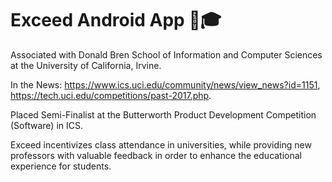 # Exceed Android App 📲🎓

Associated with Donald Bren School of Information and Computer Sciences at the University of California, Irvine. 

In the News: https://www.ics.uci.edu/community/news/view_news?id=1151, https://tech.uci.edu/competitions/past-2017.php. 

Placed Semi-Finalist at the Butterworth Product Development Competition (Software) in ICS.

Exceed incentivizes class attendance in universities, while providing new professors with valuable feedback in order to enhance the educational experience for students.
